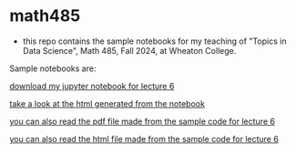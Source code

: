 # math485

* this repo contains the sample notebooks for my teaching of "Topics in Data Science", Math 485, Fall 2024, at Wheaton College.


Sample notebooks are:

[download my jupyter notebook for lecture 6](sample_code/tabular_data/tabular_data_06.ipynb)

[take a look at the html generated from the notebook](sample_code/tabular_data/tabular_data_06.html)

[you can also read the pdf file made from the sample code for lecture 6](tabular_data_06.pdf)

[you can also read the html file made from the sample code for lecture 6](tabular_data_06.html)

